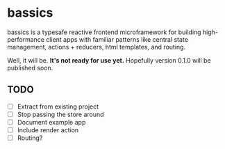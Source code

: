 # bassics

bassics is a typesafe reactive frontend microframework for building high-performance client apps with familiar patterns like central state management, actions + reducers, html templates, and routing.

Well, it will be. **It's not ready for use yet.** Hopefully version 0.1.0 will be published soon.

## TODO

- [ ] Extract from existing project
- [ ] Stop passing the store around
- [ ] Document example app
- [ ] Include render action
- [ ] Routing?
